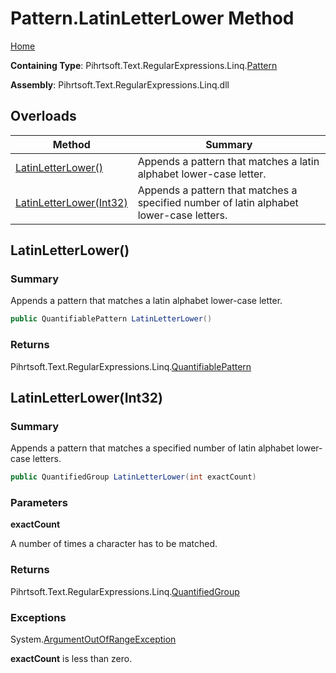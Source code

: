 # Pattern\.LatinLetterLower Method

[Home](../../../../../../README.md)

**Containing Type**: Pihrtsoft\.Text\.RegularExpressions\.Linq\.[Pattern](../README.md)

**Assembly**: Pihrtsoft\.Text\.RegularExpressions\.Linq\.dll

## Overloads

| Method | Summary |
| ------ | ------- |
| [LatinLetterLower()](#Pihrtsoft_Text_RegularExpressions_Linq_Pattern_LatinLetterLower) | Appends a pattern that matches a latin alphabet lower\-case letter\. |
| [LatinLetterLower(Int32)](#Pihrtsoft_Text_RegularExpressions_Linq_Pattern_LatinLetterLower_System_Int32_) | Appends a pattern that matches a specified number of latin alphabet lower\-case letters\. |

## LatinLetterLower\(\) <a name="Pihrtsoft_Text_RegularExpressions_Linq_Pattern_LatinLetterLower"></a>

### Summary

Appends a pattern that matches a latin alphabet lower\-case letter\.

```csharp
public QuantifiablePattern LatinLetterLower()
```

### Returns

Pihrtsoft\.Text\.RegularExpressions\.Linq\.[QuantifiablePattern](../../QuantifiablePattern/README.md)

## LatinLetterLower\(Int32\) <a name="Pihrtsoft_Text_RegularExpressions_Linq_Pattern_LatinLetterLower_System_Int32_"></a>

### Summary

Appends a pattern that matches a specified number of latin alphabet lower\-case letters\.

```csharp
public QuantifiedGroup LatinLetterLower(int exactCount)
```

### Parameters

**exactCount**

A number of times a character has to be matched\.

### Returns

Pihrtsoft\.Text\.RegularExpressions\.Linq\.[QuantifiedGroup](../../QuantifiedGroup/README.md)

### Exceptions

System\.[ArgumentOutOfRangeException](https://docs.microsoft.com/en-us/dotnet/api/system.argumentoutofrangeexception)

**exactCount** is less than zero\.

